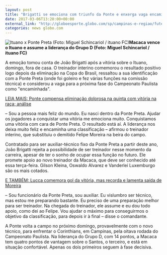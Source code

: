 ```yaml
---
layout: post
title: "Brigatti se emociona com triunfo da Ponte e enxerga vaga encaminhada"
date: 2017-03-06T13:20:00+00:00
external_link: "http://globoesporte.globo.com/sp/campinas-e-regiao/futebol/times/ponte-preta/noticia/2017/03/brigatti-se-emociona-com-triunfo-da-ponte-e-enxerga-vaga-encaminhada.html"
categories: news globo.com
---
```

 ![Ituano x Ponte Preta (Foto: Miguel Schincariol / ituano FC)](http://s2.glbimg.com/5dyIOsaj4fwlfEq4d3Y5Z1s8m2I=/365x0:3262x2221/300x230/s.glbimg.com/es/ge/f/original/2017/03/06/mig8111.jpg "Ituano x Ponte Preta (Foto: Miguel Schincariol / ituano FC)")**Macaca vence o Ituano e assume a liderança do Grupo D (Foto: Miguel Schincariol / ituano FC)**

A emoção tomou conta de João Brigatti após a vitória sobre o Ituano, domingo, fora de casa. O treinador interino comemorou o resultado positivo logo depois da eliminação na Copa do Brasil, ressaltou a sua identificação com a Ponte Preta (onde foi goleiro e fez várias funções na comissão técnica) e considerou a vaga para a próxima fase do Campeonato Paulista como "encaminhada".

[LEIA MAIS:&nbsp;Ponte compensa eliminação dolorosa na quinta com vitória na raça; análise](http://globoesporte.globo.com/sp/campinas-e-regiao/futebol/times/ponte-preta/noticia/2017/03/ponte-compensa-eliminacao-dolorosa-na-quarta-com-vitoria-na-raca-analise.html)

– Sou a pessoa mais feliz do mundo. Eu nasci dentro da Ponte Preta. Ajudar os jogadores a conquistar uma vitória me emociona muito. Conquistamos uma vitória com cara de Ponte Preta. O resultado está aí. A liderança nos deixa muito feliz e encaminha uma classificação – afirmou o treinador interino, que substituiu o demitido Felipe Moreira na beira do campo.

Contratado para ser auxiliar-técnico fixo da Ponte Preta a partir deste ano, João Brigatti rejeita a possibilidade de ser treinador nesse momento da carreira, apesar de ter o sonho de ocupar essa função no futuro. Ele promete apoio ao novo treinador da Macaca, que deve ser conhecido até essa terça-feira. Gilson Kleina, Oswaldo Alvarez e Vanderlei Luxemburgo são os mais cotados.

[E TAMBÉM:&nbsp;Lucca comemora gol da vitória, mas recorda e lamenta saída de Moreira](http://globoesporte.globo.com/sp/campinas-e-regiao/futebol/times/ponte-preta/noticia/2017/03/lucca-comemora-gol-da-vitoria-mas-recorda-e-lamenta-saida-de-moreira.html)

– Sou funcionário da Ponte Preta, sou auxiliar. Eu vislumbro ser técnico, mas estou me preparando bastante. Eu preciso de uma preparação melhor para ser treinador. Na chegada do treinador, ele assume e eu dou todo apoio, como dei ao Felipe. Vou ajudar o máximo para conseguirmos o objetivo da classificação, para depois ir à final – disse o comandante.

A Ponte volta a campo no próximo domingo, provavelmente com o novo técnico, para enfrentar o Corinthians, em Campinas, pela oitava rodada do Campeonato Paulista. Na liderança do Grupo D, com 14 pontos, a Macaca tem quatro pontos de vantagem sobre o Santos, o terceiro, e está em situação confortável. Apenas os dois primeiros seguem à fase decisiva.

